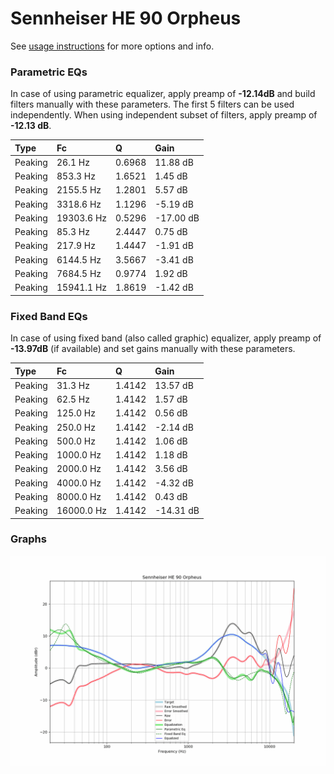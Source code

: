 # Sennheiser HE 90 Orpheus
See [usage instructions](https://github.com/jaakkopasanen/AutoEq#usage) for more options and info.

### Parametric EQs
In case of using parametric equalizer, apply preamp of **-12.14dB** and build filters manually
with these parameters. The first 5 filters can be used independently.
When using independent subset of filters, apply preamp of **-12.13 dB**.

| Type    | Fc         |      Q | Gain      |
|:--------|:-----------|:-------|:----------|
| Peaking | 26.1 Hz    | 0.6968 | 11.88 dB  |
| Peaking | 853.3 Hz   | 1.6521 | 1.45 dB   |
| Peaking | 2155.5 Hz  | 1.2801 | 5.57 dB   |
| Peaking | 3318.6 Hz  | 1.1296 | -5.19 dB  |
| Peaking | 19303.6 Hz | 0.5296 | -17.00 dB |
| Peaking | 85.3 Hz    | 2.4447 | 0.75 dB   |
| Peaking | 217.9 Hz   | 1.4447 | -1.91 dB  |
| Peaking | 6144.5 Hz  | 3.5667 | -3.41 dB  |
| Peaking | 7684.5 Hz  | 0.9774 | 1.92 dB   |
| Peaking | 15941.1 Hz | 1.8619 | -1.42 dB  |

### Fixed Band EQs
In case of using fixed band (also called graphic) equalizer, apply preamp of **-13.97dB**
(if available) and set gains manually with these parameters.

| Type    | Fc         |      Q | Gain      |
|:--------|:-----------|:-------|:----------|
| Peaking | 31.3 Hz    | 1.4142 | 13.57 dB  |
| Peaking | 62.5 Hz    | 1.4142 | 1.57 dB   |
| Peaking | 125.0 Hz   | 1.4142 | 0.56 dB   |
| Peaking | 250.0 Hz   | 1.4142 | -2.14 dB  |
| Peaking | 500.0 Hz   | 1.4142 | 1.06 dB   |
| Peaking | 1000.0 Hz  | 1.4142 | 1.18 dB   |
| Peaking | 2000.0 Hz  | 1.4142 | 3.56 dB   |
| Peaking | 4000.0 Hz  | 1.4142 | -4.32 dB  |
| Peaking | 8000.0 Hz  | 1.4142 | 0.43 dB   |
| Peaking | 16000.0 Hz | 1.4142 | -14.31 dB |

### Graphs
![](./Sennheiser%20HE%2090%20Orpheus.png)